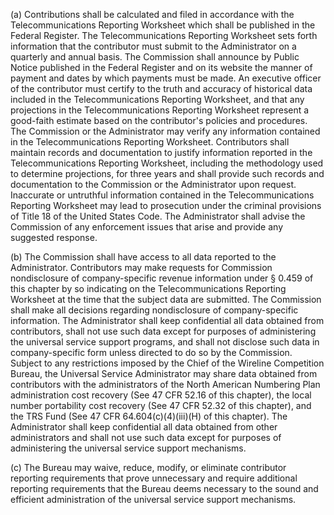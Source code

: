 (a) Contributions shall be calculated and filed in accordance with the Telecommunications Reporting Worksheet which shall be published in the Federal Register. The Telecommunications Reporting Worksheet sets forth information that the contributor must submit to the Administrator on a quarterly and annual basis. The Commission shall announce by Public Notice published in the Federal Register and on its website the manner of payment and dates by which payments must be made. An executive officer of the contributor must certify to the truth and accuracy of historical data included in the Telecommunications Reporting Worksheet, and that any projections in the Telecommunications Reporting Worksheet represent a good-faith estimate based on the contributor's policies and procedures. The Commission or the Administrator may verify any information contained in the Telecommunications Reporting Worksheet. Contributors shall maintain records and documentation to justify information reported in the Telecommunications Reporting Worksheet, including the methodology used to determine projections, for three years and shall provide such records and documentation to the Commission or the Administrator upon request. Inaccurate or untruthful information contained in the Telecommunications Reporting Worksheet may lead to prosecution under the criminal provisions of Title 18 of the United States Code. The Administrator shall advise the Commission of any enforcement issues that arise and provide any suggested response.
              

(b) The Commission shall have access to all data reported to the Administrator. Contributors may make requests for Commission nondisclosure of company-specific revenue information under § 0.459 of this chapter by so indicating on the Telecommunications Reporting Worksheet at the time that the subject data are submitted. The Commission shall make all decisions regarding nondisclosure of company-specific information. The Administrator shall keep confidential all data obtained from contributors, shall not use such data except for purposes of administering the universal service support programs, and shall not disclose such data in company-specific form unless directed to do so by the Commission. Subject to any restrictions imposed by the Chief of the Wireline Competition Bureau, the Universal Service Administrator may share data obtained from contributors with the administrators of the North American Numbering Plan administration cost recovery (See 47 CFR 52.16 of this chapter), the local number portability cost recovery (See 47 CFR 52.32 of this chapter), and the TRS Fund (See 47 CFR 64.604(c)(4)(iii)(H) of this chapter). The Administrator shall keep confidential all data obtained from other administrators and shall not use such data except for purposes of administering the universal service support mechanisms.

(c) The Bureau may waive, reduce, modify, or eliminate contributor reporting requirements that prove unnecessary and require additional reporting requirements that the Bureau deems necessary to the sound and efficient administration of the universal service support mechanisms.

